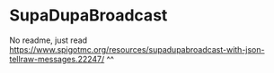 # SupaDupaBroadcast

No readme, just read https://www.spigotmc.org/resources/supadupabroadcast-with-json-tellraw-messages.22247/ ^^
